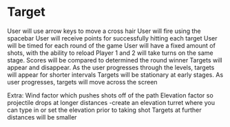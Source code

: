 # Target

User will use arrow keys to move a cross hair
User will fire using the spacebar
User will receive points for successfully hitting each target
User will be timed for each round of the game
User will have a fixed amount of shots, with the ability to reload
Player 1 and 2 will take turns on the same stage. Scores will be compared to determined the round winner
Targets will appear and disappear. As the user progresses through the levels, targets will appear for shorter intervals
Targets will be stationary at early stages. As user progresses, targets will move across the screen


Extra:
Wind factor which pushes shots off of the path 
Elevation factor so projectile drops at longer distances
  -create an elevation turret where you can type in or set the elevation prior to taking shot
Targets at further distances will be smaller

